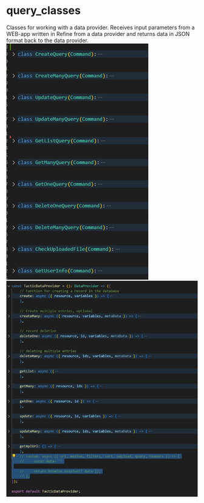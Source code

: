 # query_classes
Classes for working with a data provider.
Receives input parameters from a WEB-app written in Refine from a data provider and returns data in JSON format back to the data provider.
![List of classes](/img/class_list.png)
![Dataprovider methods](/img/dataprovider.png)
